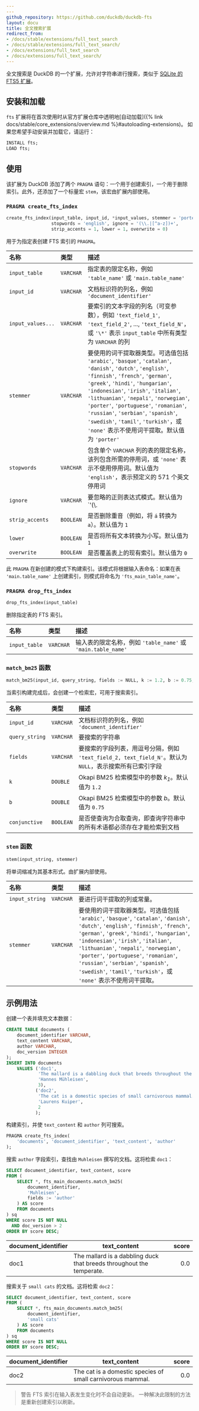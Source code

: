 ```yaml
---
---
github_repository: https://github.com/duckdb/duckdb-fts
layout: docu
title: 全文搜索扩展
redirect_from:
- /docs/stable/extensions/full_text_search
- /docs/stable/extensions/full_text_search/
- /docs/extensions/full_text_search
- /docs/extensions/full_text_search/
---
```


全文搜索是 DuckDB 的一个扩展，允许对字符串进行搜索，类似于 [SQLite 的 FTS5 扩展](https://www.sqlite.org/fts5.html)。

## 安装和加载

`fts` 扩展将在首次使用时从官方扩展仓库中透明地[自动加载]({% link docs/stable/core_extensions/overview.md %}#autoloading-extensions)。
如果您希望手动安装并加载它，请运行：

```sql
INSTALL fts;
LOAD fts;
```

## 使用

该扩展为 DuckDB 添加了两个 `PRAGMA` 语句：一个用于创建索引，一个用于删除索引。此外，还添加了一个标量宏 `stem`，该宏由扩展内部使用。

### `PRAGMA create_fts_index`

```python
create_fts_index(input_table, input_id, *input_values, stemmer = 'porter',
                 stopwords = 'english', ignore = '(\\.|[^a-z])+',
                 strip_accents = 1, lower = 1, overwrite = 0)
```

用于为指定表创建 FTS 索引的 `PRAGMA`。

<!-- markdownlint-disable MD056 -->

| 名称 | 类型 | 描述 |
|:--|:--|:----------|
| `input_table` | `VARCHAR` | 指定表的限定名称，例如 `'table_name'` 或 `'main.table_name'` |
| `input_id` | `VARCHAR` | 文档标识符的列名，例如 `'document_identifier'` |
| `input_values...` | `VARCHAR` | 要索引的文本字段的列名（可变参数），例如 `'text_field_1'`, `'text_field_2'`, ..., `'text_field_N'`，或 `'\*'` 表示 `input_table` 中所有类型为 `VARCHAR` 的列 |
| `stemmer` | `VARCHAR` | 要使用的词干提取器类型。可选值包括 `'arabic'`, `'basque'`, `'catalan'`, `'danish'`, `'dutch'`, `'english'`, `'finnish'`, `'french'`, `'german'`, `'greek'`, `'hindi'`, `'hungarian'`, `'indonesian'`, `'irish'`, `'italian'`, `'lithuanian'`, `'nepali'`, `'norwegian'`, `'porter'`, `'portuguese'`, `'romanian'`, `'russian'`, `'serbian'`, `'spanish'`, `'swedish'`, `'tamil'`, `'turkish'`，或 `'none'` 表示不使用词干提取。默认值为 `'porter'` |
| `stopwords` | `VARCHAR` | 包含单个 `VARCHAR` 列的表的限定名称，该列包含所需的停用词，或 `'none'` 表示不使用停用词。默认值为 `'english'`，表示预定义的 571 个英文停用词 |
| `ignore` | `VARCHAR` | 要忽略的正则表达式模式。默认值为 `'(\\.|[^a-z])+'`，忽略所有转义字符和非小写字母字符 |
| `strip_accents` | `BOOLEAN` | 是否删除重音（例如，将 `á` 转换为 `a`）。默认值为 `1` |
| `lower` | `BOOLEAN` | 是否将所有文本转换为小写。默认值为 `1` |
| `overwrite` | `BOOLEAN` | 是否覆盖表上的现有索引。默认值为 `0` |

<!-- markdownlint-enable MD056 -->

此 `PRAGMA` 在新创建的模式下构建索引。该模式将根据输入表命名：如果在表 `'main.table_name'` 上创建索引，则模式将命名为 `'fts_main_table_name'`。

### `PRAGMA drop_fts_index`

```python
drop_fts_index(input_table)
```

删除指定表的 FTS 索引。

| 名称 | 类型 | 描述 |
|:--|:--|:-----------|
| `input_table` | `VARCHAR` | 输入表的限定名称，例如 `'table_name'` 或 `'main.table_name'` |

### `match_bm25` 函数

```python
match_bm25(input_id, query_string, fields := NULL, k := 1.2, b := 0.75, conjunctive := 0)
```

当索引构建完成后，会创建一个检索宏，可用于搜索索引。

| 名称 | 类型 | 描述 |
|:--|:--|:----------|
| `input_id` | `VARCHAR` | 文档标识符的列名，例如 `'document_identifier'` |
| `query_string` | `VARCHAR` | 要搜索的字符串 |
| `fields` | `VARCHAR` | 要搜索的字段列表，用逗号分隔，例如 `'text_field_2, text_field_N'`。默认为 `NULL`，表示搜索所有已索引字段 |
| `k` | `DOUBLE` | Okapi BM25 检索模型中的参数 _k<sub>1</sub>_。默认值为 `1.2` |
| `b` | `DOUBLE` | Okapi BM25 检索模型中的参数 _b_。默认值为 `0.75` |
| `conjunctive` | `BOOLEAN` | 是否使查询为合取查询，即查询字符串中的所有术语都必须存在才能检索到文档 |

### `stem` 函数

```python
stem(input_string, stemmer)
```

将单词缩减为其基本形式。由扩展内部使用。

| 名称 | 类型 | 描述 |
|:--|:--|:----------|
| `input_string` | `VARCHAR` | 要进行词干提取的列或常量。 |
| `stemmer` | `VARCHAR` | 要使用的词干提取器类型。可选值包括 `'arabic'`, `'basque'`, `'catalan'`, `'danish'`, `'dutch'`, `'english'`, `'finnish'`, `'french'`, `'german'`, `'greek'`, `'hindi'`, `'hungarian'`, `'indonesian'`, `'irish'`, `'italian'`, `'lithuanian'`, `'nepali'`, `'norwegian'`, `'porter'`, `'portuguese'`, `'romanian'`, `'russian'`, `'serbian'`, `'spanish'`, `'swedish'`, `'tamil'`, `'turkish'`，或 `'none'` 表示不使用词干提取。 |

## 示例用法

创建一个表并填充文本数据：

```sql
CREATE TABLE documents (
    document_identifier VARCHAR,
    text_content VARCHAR,
    author VARCHAR,
    doc_version INTEGER
);
INSERT INTO documents
    VALUES ('doc1',
            'The mallard is a dabbling duck that breeds throughout the temperate.',
            'Hannes Mühleisen',
            3),
           ('doc2',
            'The cat is a domestic species of small carnivorous mammal.',
            'Laurens Kuiper',
            2
           );
```

构建索引，并使 `text_content` 和 `author` 列可搜索。

```sql
PRAGMA create_fts_index(
    'documents', 'document_identifier', 'text_content', 'author'
);
```

搜索 `author` 字段索引，查找由 `Muhleisen` 撰写的文档。这将检索 `doc1`：

```sql
SELECT document_identifier, text_content, score
FROM (
    SELECT *, fts_main_documents.match_bm25(
        document_identifier,
        'Muhleisen',
        fields := 'author'
    ) AS score
    FROM documents
) sq
WHERE score IS NOT NULL
  AND doc_version > 2
ORDER BY score DESC;
```

| document_identifier |                             text_content                             | score |
|---------------------|----------------------------------------------------------------------|------:|
| doc1                | The mallard is a dabbling duck that breeds throughout the temperate. | 0.0   |

搜索关于 `small cats` 的文档。这将检索 `doc2`：

```sql
SELECT document_identifier, text_content, score
FROM (
    SELECT *, fts_main_documents.match_bm25(
        document_identifier,
        'small cats'
    ) AS score
    FROM documents
) sq
WHERE score IS NOT NULL
ORDER BY score DESC;
```

| document_identifier |                        text_content                        | score |
|---------------------|------------------------------------------------------------|------:|
| doc2                | The cat is a domestic species of small carnivorous mammal. | 0.0   |

> 警告 FTS 索引在输入表发生变化时不会自动更新。
> 一种解决此限制的方法是重新创建索引以刷新。
